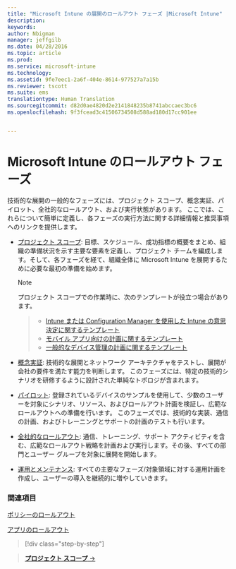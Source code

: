 ```yaml
---
title: "Microsoft Intune の展開のロールアウト フェーズ |Microsoft Intune"
description: 
keywords: 
author: Nbigman
manager: jeffgilb
ms.date: 04/28/2016
ms.topic: article
ms.prod: 
ms.service: microsoft-intune
ms.technology: 
ms.assetid: 9fe7eec1-2a6f-404e-8614-977527a7a15b
ms.reviewer: tscott
ms.suite: ems
translationtype: Human Translation
ms.sourcegitcommit: d82d0ae4820d2e2141848235b8741abccaec3bc6
ms.openlocfilehash: 9f3fcead3c41506734508d588ad180d17cc901ee


---
```



# Microsoft Intune のロールアウト フェーズ
技術的な展開の一般的なフェーズには、プロジェクト スコープ、概念実証、パイロット、全社的なロールアウト、および実行状態があります。 ここでは、これらについて簡単に定義し、各フェーズの実行方法に関する詳細情報と推奨事項へのリンクを提供します。

-   [プロジェクト スコープ](project-scope.md): 目標、スケジュール、成功指標の概要をまとめ、組織の準備状況を示す主要な要素を定義し、プロジェクト チームを編成します。そして、各フェーズを経て、組織全体に Microsoft Intune を展開するために必要な最初の準備を始めます。
     > [!NOTE]           
       プロジェクト スコープでの作業時に、次のテンプレートが役立つ場合があります。
        
    >- [Intune または Configuration Manager を使用した Intune の意思決定に関するテンプレート](https://gallery.technet.microsoft.com/Intune-or-Intune-with-900e8a78)
    >- [モバイル アプリ向けの計画に関するテンプレート](https://gallery.technet.microsoft.com/Mobile-app-planning-18689d59)
    >- [一般的なデバイス管理の計画に関するテンプレート](https://gallery.technet.microsoft.com/General-device-management-334c3792)
    

-   [概念実証](proof-of-concept.md): 技術的な展開とネットワーク アーキテクチャをテストし、展開が会社の要件を満たす能力を判断します。 このフェーズには、特定の技術的シナリオを研修するように設計された単純なトポロジが含まれます。  

-   [パイロット](pilot.md): 登録されているデバイスのサンプルを使用して、少数のユーザーを対象にシナリオ、リソース、およびロールアウト計画を検証し、広範なロールアウトへの準備を行います。  このフェーズでは、技術的な実装、通信の計画、およびトレーニングとサポートの計画のテストも行います。
-   [全社的なロールアウト](enterprise-rollout.md): 通信、トレーニング、サポート アクティビティを含む、広範なロールアウト戦略を計画および実行します。その後、すべての部門とユーザー グループを対象に展開を開始します。

-   [運用とメンテナンス](operations-and-maintenance.md): すべての主要なフェーズ/対象領域に対する運用計画を作成し、ユーザーの導入を継続的に増やしていきます。

### 関連項目

[ポリシーのロールアウト](policy-rollout.md)

[アプリのロールアウト](application-rollout.md)


<!--
These should be linked to topics in the plan & design section once it is back in the TOC
## Rolling out policies and apps
These topics will help you plan for the rollout of new policies and apps:
-   **[Roll out policies](policy-rollout.md)**

-   **[Roll out apps](application-rollout.md)**
-->


>[!div class="step-by-step"]

>[**プロジェクト スコープ** &rarr;](project-scope.md)  



<!--HONumber=Jun16_HO4-->


